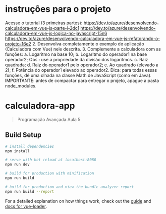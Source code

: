 # instruções para o projeto

Acesse o tutorial (3 primeiras partes):
https://dev.to/azure/desenvolvendo-calculadora-em-vue-js-parte-i-2dc1
https://dev.to/azure/desenvolvendo-calculadora-em-vue-js-logica-no-javascript-15n6
https://dev.to/azure/desenvolvendo-calculadora-em-vue-js-refatorando-o-projeto-16e2
2. Desenvolva completamente o exemplo de aplicação (Calculadora com Vue) nele descrita.
3. Complemente a calculadora com as funções:
a. Logaritmo na base 10;
b. Logaritmo do operador1 na base operador2;
Obs.: use a propriedade da divisão dos logaritmos.
c. Raiz quadrada;
d. Raiz do operador1 pelo operador2;
e. Ao quadrado (elevado a 2);
f. Potência do operador1 elevado ao operador2.
Dica: para todas essas funções, dê uma olhada na classe Math de JavaScript (como em Java).
IMPORTANTE: antes de compactar para entregar o projeto, apague a pasta node_modules.

# calculadora-app

> Programação Avançada Aula 5

## Build Setup

``` bash
# install dependencies
npm install

# serve with hot reload at localhost:8080
npm run dev

# build for production with minification
npm run build

# build for production and view the bundle analyzer report
npm run build --report
```

For a detailed explanation on how things work, check out the [guide](http://vuejs-templates.github.io/webpack/) and [docs for vue-loader](http://vuejs.github.io/vue-loader).
